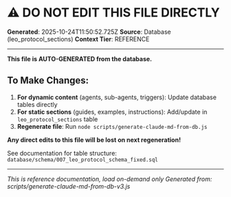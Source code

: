 # ⚠️ DO NOT EDIT THIS FILE DIRECTLY

**Generated**: 2025-10-24T11:50:52.725Z
**Source**: Database (leo_protocol_sections)
**Context Tier**: REFERENCE

---

**This file is AUTO-GENERATED from the database.**

## To Make Changes:
1. **For dynamic content** (agents, sub-agents, triggers): Update database tables directly
2. **For static sections** (guides, examples, instructions): Add/update in `leo_protocol_sections` table
3. **Regenerate file**: Run `node scripts/generate-claude-md-from-db.js`

**Any direct edits to this file will be lost on next regeneration!**

See documentation for table structure: `database/schema/007_leo_protocol_schema_fixed.sql`

---

*This is reference documentation, load on-demand only*
*Generated from: scripts/generate-claude-md-from-db-v3.js*
